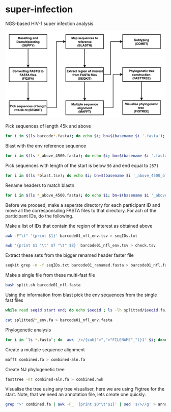 # super-infection

NGS-based HIV-1 super infection analysis

![alt text](https://github.com/AlfredUg/super-infection/blob/main/workflow.png?raw=true)

Pick sequences of length 45k and above

```bash
for i in $(ls barcode*.fasta); do echo $i; bn=$(basename $i '.fasta'); echo $bn; seqkit seq -g -m 4500 $i > ${bn}_above_4500.fasta;  done &
```

Blast with the env reference sequence

```bash
for i in $(ls *_above_4500.fasta); do echo $i; bn=$(basename $i '.fasta'); echo $bn; blastn -subject env.fasta -query $i -outfmt 6 > ${bn}_blast.tsv ;  done & 
```

Pick sequences with length of the start is below `50` and end equal to `2571`

```bash
for i in $(ls *blast.tsv); do echo $i; bn=$(basename $i '_above_4500_blast.tsv'); echo $bn; awk -F"\t"  '{print}' $i | awk -F"\t" '$10==2571 {print}' | awk -F"\t" '$9<50 {print}' > ${bn}_nfl_env.tsv;  done &
```

Rename headers to match blastn 

```bash
for i in $(ls *_above_4500.fasta); do echo $i; bn=$(basename $i '_above_4500.fasta'); echo $bn; awk '/^>/{print $1;next}{print}' $i > ${bn}_renamed.fasta; done & 
```

Before we proceed, make a seperate directory for each participant ID and move all the corresponsding FASTA files to that directory.
For ach of the participant IDs, do the following.

Make a list of IDs that contain the region of interest as obtained above

```bash
awk -F"\t" '{print $1}' barcode01_nfl_env.tsv > seqIDs.txt
```

```bash
awk '{print $1 "\t" $7 "\t" $8}' barcode01_nfl_env.tsv > check.tsv
```

Extract these sets from the bigger renamed header faster file

```bash
seqkit grep -n -f seqIDs.txt barcode01_renamed.fasta > barcode01_nfl.fasta
```

Make a single file from these multi-fast file

```bash
bash split.sh barcode01_nfl.fasta
```

Using the information from blast pick the env sequences from the single fast files

```bash
while read seqid start end; do echo $seqid ; ls -lh splitted/$seqid.fa; seqkit subseq  -r $start:$end splitted/${seqid}.fa > splitted/${seqid}_env.fa; done < check.tsv
```

```bash
cat splitted/*_env.fa > barcode01_nfl_env.fasta
```


Phylogenetic analysis

```bash
for i in `ls *.fasta`; do  awk '/>/{sub(">",">"FILENAME"_")}1' $i; done > combined.fa
```

Create a multiple sequence alignment

```bash
mafft combined.fa > combined-aln.fa
```

Create NJ phylogenetic tree

```bash
fasttree -nt combined-aln.fa > combined.nwk
```

Visualise the tree using any tree visualiser, here we are using Figtree for the start. Note, that we need an annotation file, lets create one quickly.

```bash
grep ">" combined.fa | awk -F_ '{print $0"\t"$1}' | sed 's/>//g' > annot.txt
```
